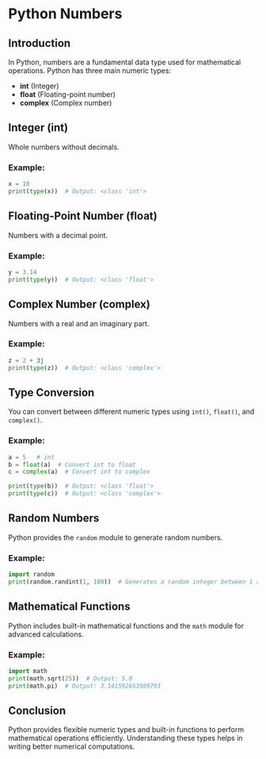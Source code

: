 # Python Numbers

## Introduction

In Python, numbers are a fundamental data type used for mathematical operations. Python has three main numeric types:

- **int** (Integer)
- **float** (Floating-point number)
- **complex** (Complex number)

## Integer (int)

Whole numbers without decimals.

### Example:

```python
x = 10
print(type(x))  # Output: <class 'int'>
```

## Floating-Point Number (float)

Numbers with a decimal point.

### Example:

```python
y = 3.14
print(type(y))  # Output: <class 'float'>
```

## Complex Number (complex)

Numbers with a real and an imaginary part.

### Example:

```python
z = 2 + 3j
print(type(z))  # Output: <class 'complex'>
```

## Type Conversion

You can convert between different numeric types using `int()`, `float()`, and `complex()`.

### Example:

```python
a = 5   # int
b = float(a)  # Convert int to float
c = complex(a)  # Convert int to complex

print(type(b))  # Output: <class 'float'>
print(type(c))  # Output: <class 'complex'>
```

## Random Numbers

Python provides the `random` module to generate random numbers.

### Example:

```python
import random
print(random.randint(1, 100))  # Generates a random integer between 1 and 100
```

## Mathematical Functions

Python includes built-in mathematical functions and the `math` module for advanced calculations.

### Example:

```python
import math
print(math.sqrt(25))  # Output: 5.0
print(math.pi)  # Output: 3.141592653589793
```

## Conclusion

Python provides flexible numeric types and built-in functions to perform mathematical operations efficiently. Understanding these types helps in writing better numerical computations.
